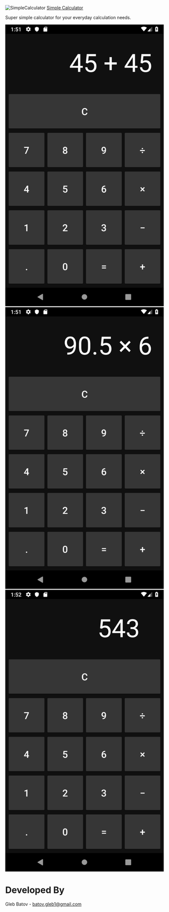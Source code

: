![SimpleCalculator][2]
[Simple Calculator][1]

Super simple calculator for your everyday calculation needs.

![alt text](https://github.com/glebbatov/SimpleCalculator/blob/master/1.png)
![alt text](https://github.com/glebbatov/SimpleCalculator/blob/master/2.png)
![alt text](https://github.com/glebbatov/SimpleCalculator/blob/master/3.png)

# Developed By
Gleb Batov - batov.gleb1@gmail.com

 [1]: https://play.google.com/store/apps/details?id=com.glebbatovsimplecalculator.SimpleCalculator
 [2]: https://github.com/glebbatov/SimpleCalculator/blob/master/iconNew.png=w124
